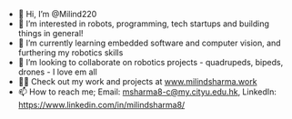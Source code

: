 - 👋 Hi, I’m @Milind220
- 👀 I’m interested in robots, programming, tech startups and building things in general!
- 🌱 I’m currently learning embedded software and computer vision, and furthering my robotics skills
- 💞️ I’m looking to collaborate on robotics projects - quadrupeds, bipeds, drones - I love em all
- 🧑‍💻 Check out my work and projects at www.milindsharma.work
- 📫 How to reach me; Email: msharma8-c@my.cityu.edu.hk, LinkedIn: https://www.linkedin.com/in/milindsharma8/

<!---
Milind220/Milind220 is a ✨ special ✨ repository because its `README.md` (this file) appears on your GitHub profile.
You can click the Preview link to take a look at your changes.
--->
